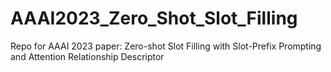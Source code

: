 # AAAI2023_Zero_Shot_Slot_Filling
Repo for AAAI 2023 paper: Zero-shot Slot Filling with Slot-Prefix Prompting and Attention Relationship Descriptor
